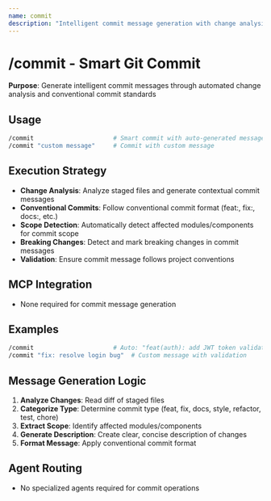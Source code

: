 ```yaml
---
name: commit
description: "Intelligent commit message generation with change analysis and conventional commits"
---
```


# /commit - Smart Git Commit

**Purpose**: Generate intelligent commit messages through automated change analysis and conventional commit standards

## Usage

```bash
/commit                      # Smart commit with auto-generated message
/commit "custom message"     # Commit with custom message
```

## Execution Strategy

- **Change Analysis**: Analyze staged files and generate contextual commit messages
- **Conventional Commits**: Follow conventional commit format (feat:, fix:, docs:, etc.)
- **Scope Detection**: Automatically detect affected modules/components for commit scope
- **Breaking Changes**: Detect and mark breaking changes in commit messages
- **Validation**: Ensure commit message follows project conventions

## MCP Integration

- None required for commit message generation

## Examples

```bash
/commit                      # Auto: "feat(auth): add JWT token validation"
/commit "fix: resolve login bug"  # Custom message with validation
```

## Message Generation Logic

1. **Analyze Changes**: Read diff of staged files
2. **Categorize Type**: Determine commit type (feat, fix, docs, style, refactor, test, chore)
3. **Extract Scope**: Identify affected modules/components
4. **Generate Description**: Create clear, concise description of changes
5. **Format Message**: Apply conventional commit format

## Agent Routing

- No specialized agents required for commit operations
